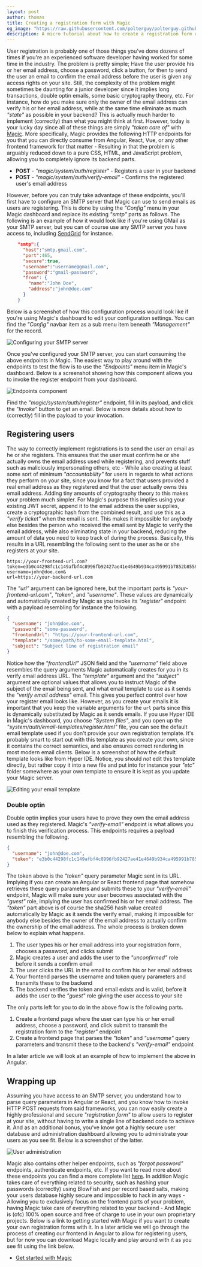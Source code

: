 ```yaml
---
layout: post
author: thomas
title: Creating a registration form with Magic
og_image: "https://raw.githubusercontent.com/polterguy/polterguy.github.io/master/images/blogs/register-endpoint.jpg"
description: A micro tutorial about how to create a registration form using Magic
---
```


User registration is probably one of those things you've done dozens of times if you're an experienced software developer having worked for some time in the industry. The problem is pretty simple; Have the user provide his or her email address, choose a password, click a button, for then to send the user an email to confirm the email address before the user is given any access rights on your site. Still, the complexity of the problem might sometimes be daunting for a junior developer since it implies long transactions, double optin emails, some basic cryptography theory, etc. For instance, how do you make sure only the owner of the email address can verify his or her email address, while at the same time eliminate as much _"state"_ as possible in your backend? This is actually much harder to implement (correctly) than what you might think at first. However, today is your lucky day since all of these things are simply _"taken care of"_ with [Magic](https://docs.aista.com/). More specifically, Magic provides the following HTTP endpoints for you that you can directly consume from Angular, React, Vue, or any other frontend framework for that matter - Resulting in that the problem is arguably reduced down to a pure CSS, HTML, and JavaScript problem, allowing you to completely ignore its backend parts.

* __POST__ - _"magic/system/auth/register"_ - Registers a user in your backend
* __POST__ - _"magic/system/auth/verify-email"_ - Confirms the registered user's email address

However, before you can truly take advantage of these endpoints, you'll first have to configure an SMTP server that Magic can use to send emails as users are registering. This is done by using the _"Config"_ menu in your Magic dashboard and replace its existing _"smtp"_ parts as follows. The following is an example of how it would look like if you're using GMail as your SMTP server, but you can of course use any SMTP server you have access to, including [SendGrid](https://sendgrid.com) for instance.

```json
    "smtp":{
      "host":"smtp.gmail.com",
      "port":465,
      "secure":true,
      "username":"username@gmail.com",
      "password":"gmail-password",
      "from": {
        "name":"John Doe",
        "address":"john@doe.com"
      }
    }
```

Below is a screenshot of how this configuration process would look like if you're using Magic's dashboard to edit your configuration settings. You can find the _"Config"_ navbar item as a sub menu item beneath _"Management"_ for the record.

![Configuring your SMTP server](https://raw.githubusercontent.com/polterguy/polterguy.github.io/master/images/config-component.jpg)

Once you've configured your SMTP server, you can start consuming the above endpoints in Magic. The easiest way to play around with the endpoints to test the flow is to use the _"Endpoints"_ menu item in Magic's dashboard. Below is a screenshot showing how this component allows you to invoke the register endpoint from your dashboard.

![Endpoints component](https://raw.githubusercontent.com/polterguy/polterguy.github.io/master/images/blogs/register-endpoint.jpg)

Find the _"magic/system/auth/register"_ endpoint, fill in its payload, and click the _"Invoke"_ button to get an email. Below is more details about how to (correctly) fill in the payload to your invocation.

## Registering users

The way to correctly implement registrations is to send the user an email as he or she registers. This ensures that the user must confirm he or she actually owns the email address used while registering, and prevents stuff such as maliciously impersonating others, etc - While also creating at least some sort of minimum _"accountability"_ for users in regards to what actions they perform on your site, since you know for a fact that users provided a real email address as they registered and that the user actually owns this email address. Adding tiny amounts of cryptography theory to this makes your problem much simpler. For Magic's purpose this implies using your existing JWT secret, append it to the email address the user supplies, create a cryptographic hash from the combined result, and use this as a _"verify ticket"_ when the email is sent. This makes it impossible for anybody else besides the person who received the email sent by Magic to verify the email address, while also eliminating state in your backend, reducing the amount of data you need to keep track of during the process. Basically, this results in a URL resembling the following sent to the user as he or she registers at your site.

```
https://your-frontend-url.com?
token=e3b0c44298fc1c149afbf4c8996fb92427ae41e4649b934ca495991b7852b855&
username=john@doe.com&
url=https://your-backend-url.com
```

The _"url"_ argument can be ignored here, but the important parts is _"your-frontend-url.com"_, _"token"_, and _"username"_. These values are dynamically and automatically created by Magic as you invoke its _"register"_ endpoint with a payload resembling for instance the following.

```json
{
  "username": "john@doe.com",
  "password": "some-password",
  "frontendUrl": "https://your-frontend-url.com",
  "template": "/some/path/to-some-email-template.html",
  "subject": "Subject line of registration email"
}
```

Notice how the _"frontendUrl"_ JSON field and the _"username"_ field above resembles the query arguments Magic automatically creates for you in its verify email address URL. The _"template"_ argument and the _"subject"_ argument are optional values that allows you to instruct Magic of the subject of the email being sent, and what email template to use as it sends the _"verify email address"_ email. This gives you perfect control over how your register email looks like. However, as you create your emails it is important that you keep the variable arguments for the `url` parts since this is dynamically substituted by Magic as it sends emails. If you use Hyper IDE in Magic's dashboard, you choose _"System files"_, and you open up the _"system/auth/email-templates/register.html"_ file, you can see the default email template used if you don't provide your own registration template. It's probably smart to start out with this template as you create your own, since it contains the correct semantics, and also ensures correct rendering in most modern email clients. Below is a screenshot of how the default template looks like from Hyper IDE. Notice, you should _not_ edit this template directly, but rather copy it into a new file and put into for instance your _"etc"_ folder somewhere as your own template to ensure it is kept as you update your Magic server.

![Editing your email template](https://raw.githubusercontent.com/polterguy/polterguy.github.io/master/images/blogs/email-template.jpg)

### Double optin

Double optin implies your users have to prove they own the email address used as they registered. Magic's _"verify-email"_ endpoint is what allows you to finish this verification process. This endpoints requires a payload resembling the following.

```json
{
  "username": "john@doe.com",
  "token": "e3b0c44298fc1c149afbf4c8996fb92427ae41e4649b934ca495991b7852b855"
}
```

The token above is the _"token"_ query parameter Magic sent in its URL. Implying if you can create an Angular or React frontend page that somehow retrieves these query parameters and submits these to your _"verify-email"_ endpoint, Magic will make sure your user becomes associated with the _"guest"_ role, implying the user has confirmed his or her email address. The _"token"_ part above is of course the sha256 hash value created automatically by Magic as it sends the verify email, making it impossible for anybody else besides the owner of the email address to actually confirm the ownership of the email address. The whole process is broken down below to explain what happens.

1. The user types his or her email address into your registration form, chooses a password, and clicks submit
2. Magic creates a user and adds the user to the _"unconfirmed"_ role before it sends a confirm email
3. The user clicks the URL in the email to confirm his or her email address
4. Your frontend parses the username and token query parameters and transmits these to the backend
5. The backend verifies the token and email exists and is valid, before it adds the user to the _"guest"_ role giving the user access to your site

The only parts left for you to do in the above flow is the following parts.

1. Create a frontend page where the user can type his or her email address, choose a password, and click submit to transmit the registration form to the _"register"_ endpoint
2. Create a frontend page that parses the _"token"_ and _"username"_ query parameters and transmit these to the backend's _"verify-email"_ endpoint

In a later article we will look at an example of how to implement the above in Angular.

## Wrapping up

Assuming you have access to an SMTP server, you understand how to parse query parameters in Angular or React, and you know how to invoke HTTP POST requests from said frameworks, you can now easily create a highly professional and secure _"registration form"_ to allow users to register at your site, without having to write a single line of backend code to achieve it. And as an additional bonus, you've know got a highly secure user database and administration dashboard allowing you to administrate your users as you see fit. Below is a screenshot of the latter.

![User administration](https://raw.githubusercontent.com/polterguy/polterguy.github.io/master/images/auth.jpg)

Magic also contains other helper endpoints, such as _"forgot password"_ endpoints, authenticate endpoints, etc. If you want to read more about these endpoints you can find a more complete list [here](https://docs.aista.com/tutorials/registering/). In addition Magic takes care of everything related to security, such as hashing your passwords (correctly) using BlowFish and per record based salts, making your users database highly secure and impossible to hack in any ways - Allowing you to exclusively focus on the frontend parts of your problem, having Magic take care of everything related to your backend - And Magic is (ofc) 100% open source and free of charge to use in your own proprietary projects. Below is a link to getting started with Magic if you want to create your own registration forms with it. In a later article we will go through the process of creating our frontend in Angular to allow for registering users, but for now you can download Magic locally and play around with it as you see fit using the link below.

* [Get started with Magic](https://docs.aista.com/tutorials/getting-started/)
